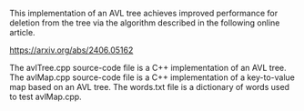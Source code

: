 This implementation of an AVL tree achieves improved performance for deletion from the tree via the algorithm described in the following online article.

https://arxiv.org/abs/2406.05162

The avlTree.cpp source-code file is a C++ implementation of an AVL tree. The avlMap.cpp source-code file is a C++ implementation of a key-to-value map based on an AVL tree. The words.txt file is a dictionary of words used to test avlMap.cpp.
